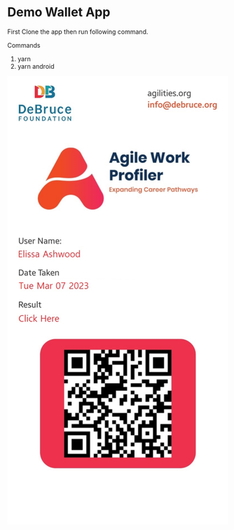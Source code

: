# Demo Wallet App

First Clone the app then run following command.

Commands
 1) yarn
 2) yarn android

![alt text](https://github.com/jasonlittleton316/wallet-demo-app/blob/main/Demo.jpeg)
